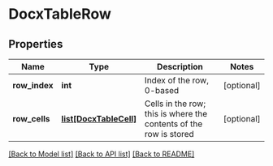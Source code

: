 # DocxTableRow

## Properties
Name | Type | Description | Notes
------------ | ------------- | ------------- | -------------
**row_index** | **int** | Index of the row, 0-based | [optional] 
**row_cells** | [**list[DocxTableCell]**](DocxTableCell.md) | Cells in the row; this is where the contents of the row is stored | [optional] 

[[Back to Model list]](../README.md#documentation-for-models) [[Back to API list]](../README.md#documentation-for-api-endpoints) [[Back to README]](../README.md)


